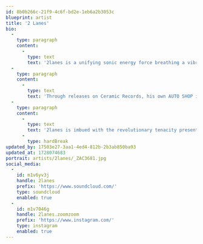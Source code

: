 ```yaml
---
id: 8b0b266c-21f9-4c6f-bd2e-1eb6a2b3053c
blueprint: artist
title: '2 Lanes'
bio:
  -
    type: paragraph
    content:
      -
        type: text
        text: '2lanes is a unifying sonic energy force breathing a vibrant perspective into life, love, and happiness through music. His artistic practice is one of mutualism, & creation - a constantly evolving process inspired equally by the time dilating studio wizardry of dub, the transcendent bliss of live performance, and the magic he experiences through his friends & day to day existence in the world.'
  -
    type: paragraph
    content:
      -
        type: text
        text: 'Through releases on Ceramic Records, his own AUTO SHOP imprint, the modern classic “Baby’s Born to Fish” on Portage Garage Sounds, and his involvement in the Detroit-based party "Formula" 2lanes’s work is beloved by listeners & dancers worldwide - never confined to any one sound or style, instead interconnected through layers of spirited kineticism, surrealist world building, and a delightfully rebellious spirit pulsating through it’s core.'
  -
    type: paragraph
    content:
      -
        type: text
        text: '2lanes is imbued with the revolutionary tenacity present in every element of Detroit’s musical universe - through collaboration with like minded artists worldwide, building on his family’s musical history in the city, throwing Midwest-centric events to inspire cooperation & connectivity, he’s become part of a fresh generation of North American artists expanding on the mechanized innovations of midwest electronic music, always helping to share forms of respect, understanding, & knowledge to propel the present & future ever forward.'
      -
        type: hardBreak
updated_by: 17503e27-3aa1-4ed4-812b-2b3ab850ba93
updated_at: 1728074683
portrait: artists/2lanes/_ZAC3681.jpg
social_media:
  -
    id: m1v6yv3j
    handle: 2lanes
    prefix: 'https://www.soundcloud.com/'
    type: soundcloud
    enabled: true
  -
    id: m1v7046g
    handle: 2lanes.zoomzoom
    prefix: 'https://www.instagram.com/'
    type: instagram
    enabled: true
---
```

